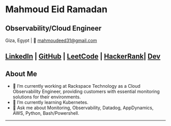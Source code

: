 # Mahmoud Eid Ramadan

## Observability/Cloud Engineer

Giza, Egypt | 📧 mahmoudeed31@gmail.com

[LinkedIn](https://www.linkedin.com/in/Mahmoud-Eid) | [GitHub](https://github.com/MESragelden) | [LeetCode](https://leetcode.com/MahmoudEed/) | [HackerRank](https://www.hackerrank.com/profile/MahmoudEid31)| [Dev](https://dev.to/mahmoudeid)
---

## About Me

- 🔭 I’m currently working at Rackspace Technology as a Cloud Observability Engineer, providing customers with essential monitoring solutions for their environments.
- 🌱 I’m currently learning Kubernetes.
- 💬 Ask me about Monitoring, Observability, Datadog, AppDynamics, AWS, Python, Bash/Powershell.

---

